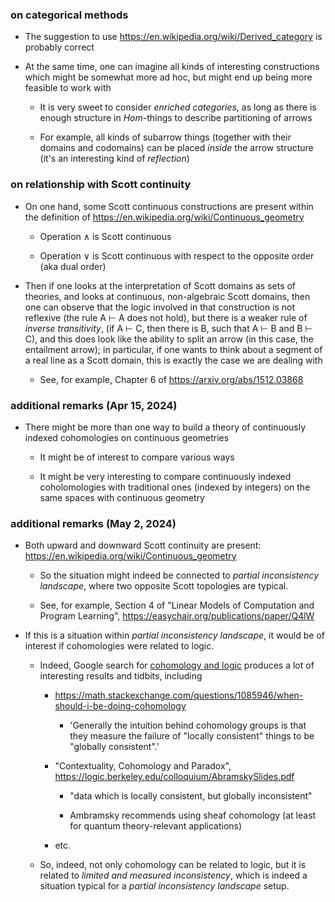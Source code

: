 ### on categorical methods

  * The suggestion to use https://en.wikipedia.org/wiki/Derived_category is probably correct

  * At the same time, one can imagine all kinds of interesting constructions which might be somewhat more ad hoc, but might end up being more feasible to work with

      * It is very sweet to consider _enriched categories_, as long as there is enough structure in _Hom_-things to describe partitioning of arrows
   
      * For example, all kinds of subarrow things (together with their domains and codomains) can be placed _inside_ the arrow structure (it's an interesting kind of _reflection_)
   
 ### on relationship with Scott continuity

   * On one hand, some Scott continuous constructions are present within the definition of https://en.wikipedia.org/wiki/Continuous_geometry

       * Operation ∧ is Scott continuous

       * Operation ∨ is Scott continuous with respect to the opposite order (aka dual order)

   * Then if one looks at the interpretation of Scott domains as sets of theories, and looks at continuous, non-algebraic Scott domains,
     then one can observe that the logic involved in that construction is not reflexive (the rule A ⊢ A does not hold), but there is a weaker rule of
     _inverse transitivity_, (if A ⊢ C, then there is B, such that A ⊢ B and B ⊢ C), and this does look like the ability to
     split an arrow (in this case, the entailment arrow); in particular, if one wants to think about a segment of a real line as a Scott domain,
     this is exactly the case we are dealing with

       * See, for example, Chapter 6 of https://arxiv.org/abs/1512.03868

### additional remarks (Apr 15, 2024)

  * There might be more than one way to build a theory of continuously indexed cohomologies on continuous geometries

     * It might be of interest to compare various ways
   
     * It might be very interesting to compare continuously indexed coholomologies with traditional ones (indexed by integers) on the same spaces with continuous geometry

### additional remarks (May 2, 2024)

  * Both upward and downward Scott continuity are present: https://en.wikipedia.org/wiki/Continuous_geometry

     * So the situation might indeed be connected to _partial inconsistency landscape_, where two opposite Scott topologies are typical.
   
     * See, for example, Section 4 of "Linear Models of Computation and Program Learning", https://easychair.org/publications/paper/Q4lW
   
  * If this is a situation within _partial inconsistency landscape_, it would be of interest if cohomologies were related to logic.

     * Indeed, Google search for [cohomology and logic](https://www.google.com/search?q=cohomology+and+logic) produces a lot of interesting results and tidbits, including        
      
       * https://math.stackexchange.com/questions/1085946/when-should-i-be-doing-cohomology
      
          * 'Generally the intuition behind cohomology groups is that they measure the failure of "locally consistent" things to be "globally consistent".' 
      
       * "Contextuality, Cohomology and Paradox", https://logic.berkeley.edu/colloquium/AbramskySlides.pdf
      
          * "data which is locally consistent, but globally inconsistent"
        
          * Ambramsky recommends using sheaf cohomology (at least for quantum theory-relevant applications)
        
       * etc.
      
     * So, indeed, not only cohomology can be related to logic, but it is related to _limited and measured inconsistency_, which is
       indeed a situation typical for a _partial inconsistency landscape_ setup.
